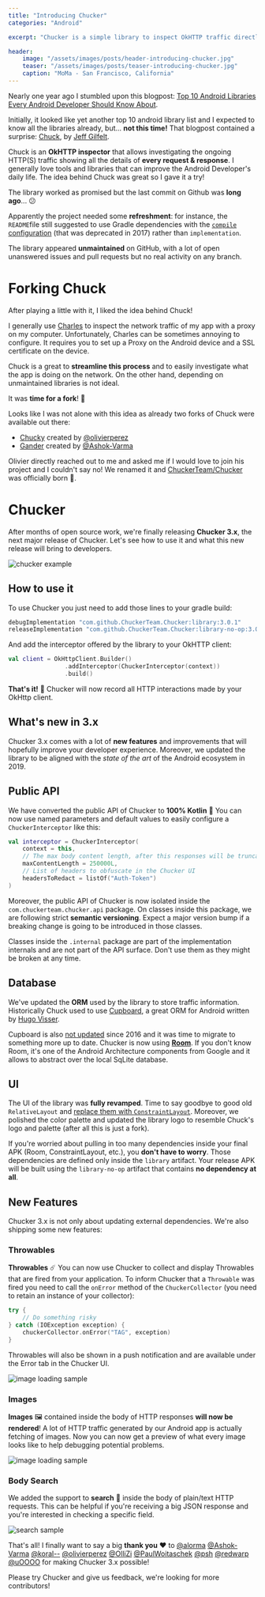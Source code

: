 ```yaml
---
title: "Introducing Chucker"
categories: "Android"

excerpt: "Chucker is a simple library to inspect OkHTTP traffic directly on your Android device"

header:
    image: "/assets/images/posts/header-introducing-chucker.jpg"
    teaser: "/assets/images/posts/teaser-introducing-chucker.jpg"
    caption: "MoMa - San Francisco, California"
---
```


Nearly one year ago I stumbled upon this blogpost: [Top 10 Android Libraries Every Android Developer Should Know About](https://infinum.co/the-capsized-eight/top-10-android-libraries-every-android-developer-should-know-about). 

Initially, it looked like yet another top 10 android library list and I expected to know all the libraries already, but... **not this time!** That blogpost contained a surprise: [Chuck](https://github.com/jgilfelt/chuck), by [Jeff Gilfelt](https://github.com/jgilfelt).

Chuck is an **OkHTTP inspector** that allows investigating the ongoing HTTP(S) traffic showing all the details of **every request & response**. I generally love tools and libraries that can improve the Android Developer's daily life. The idea behind Chuck was great so I gave it a try!

The library worked as promised but the last commit on Github was **long ago**... 😕

Apparently the project needed some **refreshment**: for instance, the `README`file still suggested to use Gradle dependencies with the [`compile` configuration](https://github.com/jgilfelt/chuck/pull/79) (that was deprecated in 2017) rather than `implementation`.

The library appeared **unmaintained** on GitHub, with a lot of open unanswered issues and pull requests but no real activity on any branch.

# Forking Chuck

After playing a little with it, I liked the idea behind Chuck!

I generally use [Charles](https://www.charlesproxy.com/) to inspect the network traffic of my app with a proxy on my computer. Unfortunately, Charles can be sometimes annoying to configure. It requires you to set up a Proxy on the Android device and a SSL certificate on the device.

Chuck is a great to **streamline this process** and to easily investigate what the app is doing on the network. On the other hand, depending on unmaintained libraries is not ideal.

It was **time for a fork**! 🌱 

Looks like I was not alone with this idea as already two forks of Chuck were available out there:

*  [Chucky](https://github.com/olivierperez/chucky) created by [@olivierperez](https://github.com/olivierperez)
*  [Gander](https://github.com/Ashok-Varma/Gander) created by [@Ashok-Varma](https://github.com/Ashok-Varma)

Olivier directly reached out to me and asked me if I would love to join his project and I couldn't say no! We renamed it and [ChuckerTeam/Chucker](https://github.com/ChuckerTeam/chucker) was officially born 🐣.

# Chucker

After months of open source work, we're finally releasing **Chucker 3.x**, the next major release of Chucker. Let's see how to use it and what this new release will bring to developers.

![chucker example](/assets/images/posts/chucker-1.gif)

## How to use it

To use Chucker you just need to add those lines to your gradle build:

```groovy
debugImplementation "com.github.ChuckerTeam.Chucker:library:3.0.1"
releaseImplementation "com.github.ChuckerTeam.Chucker:library-no-op:3.0.1"
```

And add the interceptor offered by the library to your OkHTTP client:

```kotlin
val client = OkHttpClient.Builder()
                .addInterceptor(ChuckerInterceptor(context))
                .build()
```

**That's it!** 🎉 Chucker will now record all HTTP interactions made by your OkHttp client.

## What's new in 3.x

Chucker 3.x comes with a lot of **new features** and improvements that will hopefully improve your developer experience. Moreover, we updated the library to be aligned with the _state of the art_ of the Android ecosystem in 2019.

## Public API

We have converted the public API of Chucker to **100% Kotlin** 🎉 You can now use named parameters and default values to easily configure a `ChuckerInterceptor` like this:

```kotlin
val interceptor = ChuckerInterceptor(
    context = this,
    // The max body content length, after this responses will be truncated.
    maxContentLength = 250000L,
    // List of headers to obfuscate in the Chucker UI
    headersToRedact = listOf("Auth-Token")
)
```

Moreover, the public API of Chucker is now isolated inside the `com.chuckerteam.chucker.api` package. On classes inside this package, we are following strict **semantic versioning**. Expect a major version bump if a breaking change is going to be introduced in those classes. 

Classes inside the `.internal` package are part of the implementation internals and are not part of the API surface. Don't use them as they might be broken at any time. 

## Database

We've updated the **ORM** used by the library to store traffic information. Historically Chuck used to use [Cupboard](https://bitbucket.org/littlerobots/cupboard/src/default/), a great ORM for Android written by [Hugo Visser](https://twitter.com/botteaap).

Cupboard is also [not updated](https://bitbucket.org/hvisser/cupboard/commits/all) since 2016 and it was time to migrate to something more up to date. Chucker is now using [**Room**](https://developer.android.com/topic/libraries/architecture/room). If you don't know Room, it's one of the Android Architecture components from Google and it allows to abstract over the local SqLite database.

## UI

The UI of the library was **fully revamped**. Time to say goodbye to good old `RelativeLayout` and [replace them with `ConstraintLayout`](https://github.com/ChuckerTeam/chucker/pull/10). Moreover, we polished the color palette and updated the library logo to resemble Chuck's logo and palette (after all this is just a fork).

If you're worried about pulling in too many dependencies inside your final APK (Room, ConstraintLayout, etc.), you **don't have to worry**. Those dependencies are defined only inside the `library` artifact. Your release APK will be built using the `library-no-op` artifact that contains **no dependency at all**.

## New Features

Chucker 3.x is not only about updating external dependencies. We're also shipping some new features:

### Throwables

**Throwables** ☄️ You can now use Chucker to collect and display Throwables that are fired from your application. To inform Chucker that a `Throwable` was fired you need to call the `onError` method of the `ChuckerCollector` (you need to retain an instance of your collector):

```kotlin
try {
    // Do something risky
} catch (IOException exception) {
    chuckerCollector.onError("TAG", exception)
}
```

Throwables will also be shown in a push notification and are available under the Error tab in the Chucker UI.

![image loading sample](/assets/images/posts/chucker-2.png)

### Images

**Images** 🖼 contained inside the body of HTTP responses **will now be rendered**! A lot of HTTP traffic generated by our Android app is actually fetching of images. Now you can now get a preview of what every image looks like to help debugging potential problems.

![image loading sample](/assets/images/posts/chucker-3.png)

### Body Search

We added the support to **search** 🔎 inside the body of plain/text HTTP requests. This can be helpful if you're receiving a big JSON response and you're interested in checking a specific field.

![search sample](/assets/images/posts/chucker-4.png)

That's all! I finally want to say a big **thank you** ❤️ to [@alorma](https://github.com/alorma) [@Ashok-Varma](https://github.com/Ashok-Varma) [@koral--](https://github.com/koral--) [@olivierperez](https://github.com/olivierperez) [@OlliZi](https://github.com/OlliZi) [@PaulWoitaschek](https://github.com/PaulWoitaschek) [@psh](https://github.com/psh) [@redwarp](https://github.com/redwarp) [@uOOOO](https://github.com/uOOOO) for making Chucker 3.x possible! 

Please try Chucker and give us feedback, we're looking for more contributors!